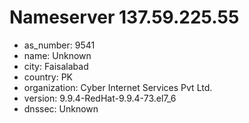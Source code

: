# Nameserver 137.59.225.55

* as_number: 9541
* name: Unknown
* city: Faisalabad
* country: PK
* organization: Cyber Internet Services Pvt Ltd.
* version: 9.9.4-RedHat-9.9.4-73.el7_6
* dnssec: Unknown

